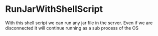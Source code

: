 # RunJarWithShellScript
With this shell script we can run any jar file in the server. Even if we are disconnected it will continue running as a sub process of the OS
